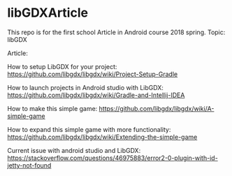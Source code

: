 # libGDXArticle
This repo is for the first school Article in Android course 2018 spring. Topic: libGDX

Article:


How to setup LibGDX for your project:
https://github.com/libgdx/libgdx/wiki/Project-Setup-Gradle

How to launch projects in Android studio with LibGDX:
https://github.com/libgdx/libgdx/wiki/Gradle-and-Intellij-IDEA

How to make this simple game:
https://github.com/libgdx/libgdx/wiki/A-simple-game

How to expand this simple game with more functionality:
https://github.com/libgdx/libgdx/wiki/Extending-the-simple-game

Current issue with android studio and LibGDX:
https://stackoverflow.com/questions/46975883/error2-0-plugin-with-id-jetty-not-found
